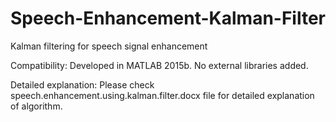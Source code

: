 # Speech-Enhancement-Kalman-Filter
Kalman filtering for speech signal enhancement

Compatibility:
    Developed in MATLAB 2015b. No external libraries added.

Detailed explanation:
    Please check speech.enhancement.using.kalman.filter.docx file for detailed explanation of algorithm.
